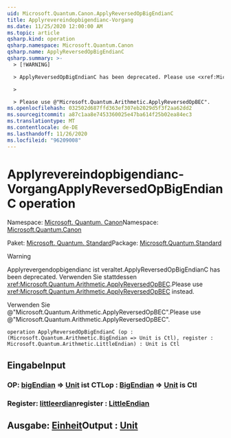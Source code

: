 ```yaml
---
uid: Microsoft.Quantum.Canon.ApplyReversedOpBigEndianC
title: Applyrevereindopbigendianc-Vorgang
ms.date: 11/25/2020 12:00:00 AM
ms.topic: article
qsharp.kind: operation
qsharp.namespace: Microsoft.Quantum.Canon
qsharp.name: ApplyReversedOpBigEndianC
qsharp.summary: >-
  > [!WARNING]

  > ApplyReversedOpBigEndianC has been deprecated. Please use <xref:Microsoft.Quantum.Arithmetic.ApplyReversedOpBEC> instead.

  >

  > Please use @"Microsoft.Quantum.Arithmetic.ApplyReversedOpBEC".
ms.openlocfilehash: 032502d687ffd363ef307eb2029d5f3f2aa62dd2
ms.sourcegitcommit: a87c1aa8e7453360025e47ba614f25b02ea84ec3
ms.translationtype: MT
ms.contentlocale: de-DE
ms.lasthandoff: 11/26/2020
ms.locfileid: "96209008"
---
```

# <a name="applyreversedopbigendianc-operation"></a><span data-ttu-id="dd25e-102">Applyrevereindopbigendianc-Vorgang</span><span class="sxs-lookup"><span data-stu-id="dd25e-102">ApplyReversedOpBigEndianC operation</span></span>

<span data-ttu-id="dd25e-103">Namespace: [Microsoft. Quantum. Canon](xref:Microsoft.Quantum.Canon)</span><span class="sxs-lookup"><span data-stu-id="dd25e-103">Namespace: [Microsoft.Quantum.Canon](xref:Microsoft.Quantum.Canon)</span></span>

<span data-ttu-id="dd25e-104">Paket: [Microsoft. Quantum. Standard](https://nuget.org/packages/Microsoft.Quantum.Standard)</span><span class="sxs-lookup"><span data-stu-id="dd25e-104">Package: [Microsoft.Quantum.Standard](https://nuget.org/packages/Microsoft.Quantum.Standard)</span></span>


> [!WARNING]
> <span data-ttu-id="dd25e-105">Applyrevergendopbigendianc ist veraltet.</span><span class="sxs-lookup"><span data-stu-id="dd25e-105">ApplyReversedOpBigEndianC has been deprecated.</span></span> <span data-ttu-id="dd25e-106">Verwenden Sie stattdessen <xref:Microsoft.Quantum.Arithmetic.ApplyReversedOpBEC>.</span><span class="sxs-lookup"><span data-stu-id="dd25e-106">Please use <xref:Microsoft.Quantum.Arithmetic.ApplyReversedOpBEC> instead.</span></span>
>
> <span data-ttu-id="dd25e-107">Verwenden Sie @"Microsoft.Quantum.Arithmetic.ApplyReversedOpBEC".</span><span class="sxs-lookup"><span data-stu-id="dd25e-107">Please use @"Microsoft.Quantum.Arithmetic.ApplyReversedOpBEC".</span></span>



```qsharp
operation ApplyReversedOpBigEndianC (op : (Microsoft.Quantum.Arithmetic.BigEndian => Unit is Ctl), register : Microsoft.Quantum.Arithmetic.LittleEndian) : Unit is Ctl
```


## <a name="input"></a><span data-ttu-id="dd25e-108">Eingabe</span><span class="sxs-lookup"><span data-stu-id="dd25e-108">Input</span></span>

### <a name="op--bigendian--unit--is-ctl"></a><span data-ttu-id="dd25e-109">OP: [bigEndian](xref:Microsoft.Quantum.Arithmetic.BigEndian) => [Unit](xref:microsoft.quantum.lang-ref.unit)  ist CTL</span><span class="sxs-lookup"><span data-stu-id="dd25e-109">op : [BigEndian](xref:Microsoft.Quantum.Arithmetic.BigEndian) => [Unit](xref:microsoft.quantum.lang-ref.unit)  is Ctl</span></span>




### <a name="register--littleendian"></a><span data-ttu-id="dd25e-110">Register: [littleerdian](xref:Microsoft.Quantum.Arithmetic.LittleEndian)</span><span class="sxs-lookup"><span data-stu-id="dd25e-110">register : [LittleEndian](xref:Microsoft.Quantum.Arithmetic.LittleEndian)</span></span>





## <a name="output--unit"></a><span data-ttu-id="dd25e-111">Ausgabe: [Einheit](xref:microsoft.quantum.lang-ref.unit)</span><span class="sxs-lookup"><span data-stu-id="dd25e-111">Output : [Unit](xref:microsoft.quantum.lang-ref.unit)</span></span>

